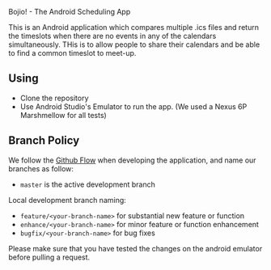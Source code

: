 Bojio! - The Android Scheduling App

This is an Android application which compares multiple .ics files and return the timeslots when there are no events in any of the calendars simultaneously. THis is to allow people to share their calendars and be able to find a common timeslot to meet-up.

## Using

- Clone the repository
- Use Android Studio's Emulator to run the app. (We used a Nexus 6P Marshmellow for all tests)


## Branch Policy

We follow the [Github Flow](https://guides.github.com/introduction/flow/) when developing the application, and name our branches as follow:

- `master` is the active development branch

Local development branch naming:

- `feature/<your-branch-name>` for substantial new feature or function
- `enhance/<your-branch-name>` for minor feature or function enhancement
- `bugfix/<your-branch-name>` for bug fixes

Please make sure that you have tested the changes on the android emulator before pulling a request.
